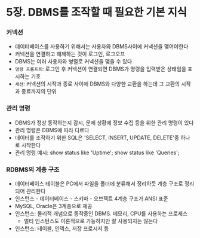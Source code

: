 # 5장. DBMS를 조작할 때 필요한 기본 지식

### 커넥션

- 데이터베이스를 사용하기 위해서는 사용자와 DBMS사이에 커넥션을 맺어야한다
- 커넥션을 연결하고 해제하는 것이 로그인, 로그오프
- DBMS는 여러 사용자와 병렬로 커넥션을 맺을 수 있다
- `명령 프롬프트`: 로그인 후 커넥션이 연결되면 DBMS가 명령을 입력받은 상태임을 표시하는 기호
- `세션`: 커넥션의 시작과 종료 사이에 DBMS와 다양한 교환을 하는데 그 교환의 시작과 종료까지의 단위

### 관리 명령

- DBMS가 정상 동작하는지 감시, 문제 상황에 정보 수집 등을 위한 관리 명령이 있다
- 관리 명령은 DBMS에 따라 다르다
- 데이터를 조작하기 위한 SQL은 'SELECT, INSERT, UPDATE, DELETE'중 하나로 시작한다
- 관리 명령 예시: show status like 'Uptime'; show status like 'Queries';

### RDBMS의 계층 구조

- 데이터베이스 테이블은 PC에서 파일을 폴더에 분류해서 정리하듯 계층 구조로 정리되어 관리한다
- 인스턴스 - 데이터베이스 - 스키마 - 오브젝트 4계층 구조가 ANSI 표준
- MySQL, Oracle은 3계층으로 제공
- 인스턴스: 물리적 개념으로 동작중인 DBMS. 메모리, CPU를 사용하는 프로세스
    - 멀티 인스턴스도 이론적으로 가능하지만 잘 사용되지는 않는다
- 인스턴스: 테이블, 인덱스, 저장 프로시저 등